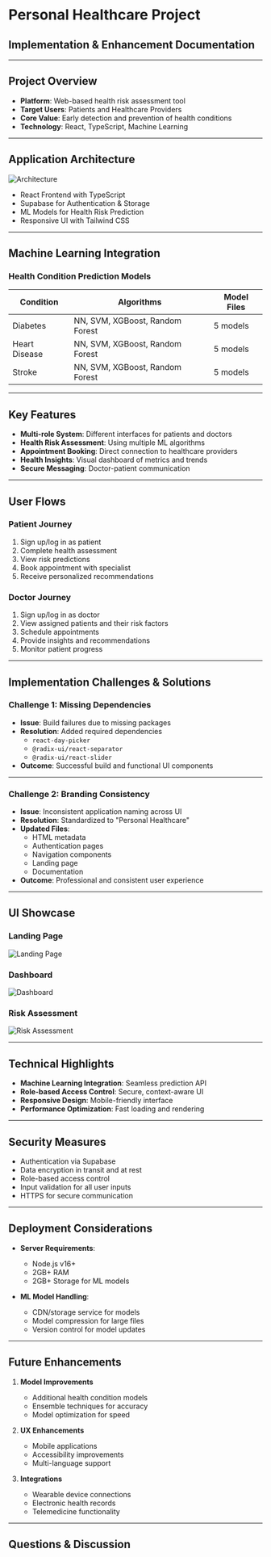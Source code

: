 # Personal Healthcare Project
## Implementation & Enhancement Documentation

---

## Project Overview

- **Platform**: Web-based health risk assessment tool
- **Target Users**: Patients and Healthcare Providers
- **Core Value**: Early detection and prevention of health conditions
- **Technology**: React, TypeScript, Machine Learning

---

## Application Architecture

![Architecture](https://via.placeholder.com/800x400?text=Application+Architecture)

- React Frontend with TypeScript
- Supabase for Authentication & Storage
- ML Models for Health Risk Prediction
- Responsive UI with Tailwind CSS

---

## Machine Learning Integration

### Health Condition Prediction Models

| Condition | Algorithms | Model Files |
|-----------|------------|------------|
| Diabetes | NN, SVM, XGBoost, Random Forest | 5 models |
| Heart Disease | NN, SVM, XGBoost, Random Forest | 5 models |
| Stroke | NN, SVM, XGBoost, Random Forest | 5 models |

---

## Key Features

- **Multi-role System**: Different interfaces for patients and doctors
- **Health Risk Assessment**: Using multiple ML algorithms
- **Appointment Booking**: Direct connection to healthcare providers
- **Health Insights**: Visual dashboard of metrics and trends
- **Secure Messaging**: Doctor-patient communication

---

## User Flows

### Patient Journey
1. Sign up/log in as patient
2. Complete health assessment
3. View risk predictions
4. Book appointment with specialist
5. Receive personalized recommendations

### Doctor Journey
1. Sign up/log in as doctor
2. View assigned patients and their risk factors
3. Schedule appointments
4. Provide insights and recommendations
5. Monitor patient progress

---

## Implementation Challenges & Solutions

### Challenge 1: Missing Dependencies
- **Issue**: Build failures due to missing packages
- **Resolution**: Added required dependencies
  - `react-day-picker`
  - `@radix-ui/react-separator`
  - `@radix-ui/react-slider`
- **Outcome**: Successful build and functional UI components

---

### Challenge 2: Branding Consistency
- **Issue**: Inconsistent application naming across UI
- **Resolution**: Standardized to "Personal Healthcare"
- **Updated Files**:
  - HTML metadata
  - Authentication pages
  - Navigation components
  - Landing page
  - Documentation
- **Outcome**: Professional and consistent user experience

---

## UI Showcase

### Landing Page
![Landing Page](https://via.placeholder.com/800x400?text=Landing+Page)

### Dashboard
![Dashboard](https://via.placeholder.com/800x400?text=Dashboard)

### Risk Assessment
![Risk Assessment](https://via.placeholder.com/800x400?text=Risk+Assessment)

---

## Technical Highlights

- **Machine Learning Integration**: Seamless prediction API
- **Role-based Access Control**: Secure, context-aware UI
- **Responsive Design**: Mobile-friendly interface
- **Performance Optimization**: Fast loading and rendering

---

## Security Measures

- Authentication via Supabase
- Data encryption in transit and at rest
- Role-based access control
- Input validation for all user inputs
- HTTPS for secure communication

---

## Deployment Considerations

- **Server Requirements**:
  - Node.js v16+
  - 2GB+ RAM
  - 2GB+ Storage for ML models

- **ML Model Handling**:
  - CDN/storage service for models
  - Model compression for large files
  - Version control for model updates

---

## Future Enhancements

1. **Model Improvements**
   - Additional health condition models
   - Ensemble techniques for accuracy
   - Model optimization for speed

2. **UX Enhancements**
   - Mobile applications
   - Accessibility improvements
   - Multi-language support

3. **Integrations**
   - Wearable device connections
   - Electronic health records
   - Telemedicine functionality

---

## Questions & Discussion 